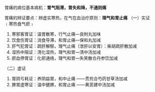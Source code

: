 胃痛的病位基本病机：**胃气阻滞，胃失和降，不通则痛**

胃痛的辨证要点：辨虚实寒热，在气在血治疗原则：**理气和胃止痛**
（一）实证﹙寒热食气瘀﹚
1. 寒邪客胃证：温胃散寒，行气止痛—良附丸加味
2. 饮食伤胃证：消食导滞，和胃止痛—保和丸加减
3. 肝气犯胃证：疏肝解郁，理气止痛（泄肝以安胃）：柴胡疏肝散加减
4. 湿热中阻证：清化湿热，理气和胃—清中汤加减
5. 瘀血停胃证：化瘀通络，理气和胃—失笑散合丹参饮加减

（二）虚证
1. 胃阴亏耗证：养阴益胃，和中止痛 ——贯煎合芍药甘草汤加减
2. 脾胃虚寒证：温中健脾，和胃止痛 ——黄芪建中汤加减